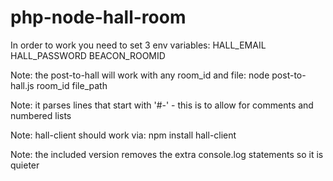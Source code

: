 php-node-hall-room
==================

In order to work you need to set 3 env variables:
HALL_EMAIL
HALL_PASSWORD
BEACON_ROOMID


Note: the post-to-hall will work with any room_id and file:
node post-to-hall.js room_id file_path

Note: it parses lines that start with '#-' - this is to allow for comments and numbered lists


Note: hall-client should work via:
npm install hall-client

Note: the included version removes the extra console.log statements so it is quieter





